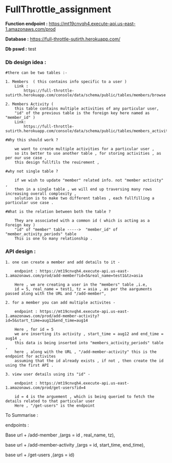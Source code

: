 # FullThrottle_assignment

<b>Function endpoint :</b> 
    https://mt19cnvqh4.execute-api.us-east-1.amazonaws.com/prod
    
<b>Database :</b> 
    https://full-throttle-sutirth.herokuapp.com/
    
<b>Db pswd :</b> 
    test

<h3>Db design idea :</h3>

    #there can be two tables :-

    1. Members  ( this contains info specific to a user )
        Link :
            https://full-throttle-sutirth.herokuapp.com/console/data/schema/public/tables/members/browse
            
    2. Members Activity ( 
        this table contains multiple activities of any particular user, 
        "id" of the previous table is the foreign key here named as "member_id" )
        Link:
            https://full-throttle-sutirth.herokuapp.com/console/data/schema/public/tables/members_activity_periods/browse

    #Why this should work ?

        we want to create multiple activities for a particular user , 
        so its better to use another table , for storing activities , as per our use case , 
        this design fullfils the reuirement , 
    
    #why not single table ?

        if we wish to update "member" related info. not "member activity" , 
        then in a single table , we will end up traversing many rows  increasing overall complexity , 
        solution is to make two different tables , each fullfilling a particular use case .

    #What is the relation between both the table ?

        They are associated with a common id ( which is acting as a Foreign key )
        "id" of "member" table ----->  "member_id" of "member_activity_periods" table
        This is one to many relationship .
    

<h3>API design :</h3>

    1. one can create a member and add details to it -
         
        endpoint : https://mt19cnvqh4.execute-api.us-east-1.amazonaws.com/prod/add-member?id=5&real_name=test1&tz=asia
        
        Here , we are creating a user in the "members" table ,i.e,
        id = 5, real_name = test1, tz = asia , as per the aarguments passed along with the URL and "/add-member",
        
    2. for a member you can add multiple activites - 

        endpoint : https://mt19cnvqh4.execute-api.us-east-1.amazonaws.com/prod/add-member-activity?id=5&start_time=aug12&end_time=aug14

        Here , for id = 5
        we are inserting its activity , start_time = aug12 and end_time = aug14 ,
        this data is being inserted into "members_activity_periods" table , 
        here , along with the URL , "/add-member-activity" this is the endpoint for activites
        assuming that the id already exists , if not , then create the id using the first API .

    3. view user details using its "id" - 

        endpoint : https://mt19cnvqh4.execute-api.us-east-1.amazonaws.com/prod/get-users?id=4
        
        id = 4 is the arguement , which is being queried to fetch the details related to that particular user
        Here , "/get-users" is the endpoint
        

To Summarise :

endpoints :

Base url + /add-member ,(args = id , real_name, tz),

base url + /add-member-activity ,(args = id, start_time, end_time),

base url + /get-users ,(args = id)


